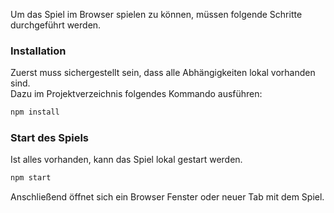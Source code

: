 Um das Spiel im Browser spielen zu können, müssen folgende Schritte durchgeführt werden.

### Installation

Zuerst muss sichergestellt sein, dass alle Abhängigkeiten lokal vorhanden sind. \
Dazu im Projektverzeichnis folgendes Kommando ausführen:

```bash
npm install
```

### Start des Spiels

Ist alles vorhanden, kann das Spiel lokal gestart werden.

```bash
npm start
```

Anschließend öffnet sich ein Browser Fenster oder neuer Tab mit dem Spiel.
